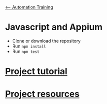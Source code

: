 [<-- Automation Training](../Readme.md)

# Javascript and Appium

- Clone or download the repository
- Run `npm install`
- Run `npm test`

# [Project tutorial](tuto.md)

# [Project resources](resources.md)